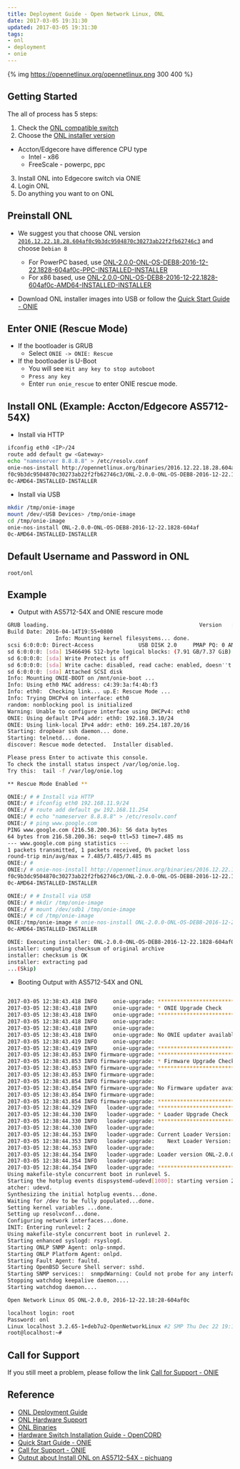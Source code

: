 ```yaml
---
title: Deployment Guide - Open Network Linux, ONL
date: 2017-03-05 19:31:30
updated: 2017-03-05 19:31:30
tags:
- onl
- deployment
- onie
---
```


{% img https://opennetlinux.org/opennetlinux.png 300 400 %}

## Getting Started

The all of process has 5 steps:

1. Check the [ONL compatible switch][2]
2. Choose the [ONL installer version][3]
  - Accton/Edgecore have difference CPU type
    - Intel - x86
    - FreeScale - powerpc, ppc 
3. Install ONL into Edgecore switch via ONIE
4. Login ONL
5. Do anything you want to on ONL

## Preinstall ONL

- We suggest you that choose ONL version [`2016.12.22.18.28.604af0c9b3dc9504870c30273ab22f2fb62746c3`][6] and choose `Debian 8`
  - For PowerPC based, use [ONL-2.0.0-ONL-OS-DEB8-2016-12-22.1828-604af0c-PPC-INSTALLED-INSTALLER][7]
  - For x86 based, use [ONL-2.0.0-ONL-OS-DEB8-2016-12-22.1828-604af0c-AMD64-INSTALLED-INSTALLER][8]

- Download ONL installer images into USB or follow the [Quick Start Guide - ONIE][5]

<!--more-->

## Enter ONIE (Rescue Mode)

- If the bootloader is GRUB
  - Select `ONIE -> ONIE: Rescue`
- If the bootloader is U-Boot
  - You will see `Hit any key to stop autoboot`
  - `Press any key` 
  - Enter `run onie_rescue` to enter ONIE rescue mode.

## Install ONL (Example: Accton/Edgecore AS5712-54X)

- Install via HTTP
```bash
ifconfig eth0 <IP>/24
route add default gw <Gateway>
echo "nameserver 8.8.8.8" > /etc/resolv.conf
onie-nos-install http://opennetlinux.org/binaries/2016.12.22.18.28.604a
f0c9b3dc9504870c30273ab22f2fb62746c3/ONL-2.0.0-ONL-OS-DEB8-2016-12-22.1828-604af
0c-AMD64-INSTALLED-INSTALLER
```

- Install via USB
```bash
mkdir /tmp/onie-image
mount /dev/<USB Devices> /tmp/onie-image
cd /tmp/onie-image
onie-nos-install ONL-2.0.0-ONL-OS-DEB8-2016-12-22.1828-604af
0c-AMD64-INSTALLED-INSTALLER
```

## Default Username and Password in ONL

`root/onl`

## Example
- Output with AS5712-54X and ONIE rescure mode
```bash
GRUB loading.                                               Version   : 2015.11.00.05
Build Date: 2016-04-14T19:55+0800
               Info: Mounting kernel filesystems... done.
scsi 6:0:0:0: Direct-Access              USB DISK 2.0     PMAP PQ: 0 ANSI: 6
sd 6:0:0:0: [sda] 15466496 512-byte logical blocks: (7.91 GB/7.37 GiB)
sd 6:0:0:0: [sda] Write Protect is off
sd 6:0:0:0: [sda] Write cache: disabled, read cache: enabled, doesn''t support DPO or FUA
sd 6:0:0:0: [sda] Attached SCSI disk
Info: Mounting ONIE-BOOT on /mnt/onie-boot ...
Info: Using eth0 MAC address: c4:39:3a:f4:4b:f3
Info: eth0:  Checking link... up.E: Rescue Mode ...
Info: Trying DHCPv4 on interface: eth0
random: nonblocking pool is initialized
Warning: Unable to configure interface using DHCPv4: eth0
ONIE: Using default IPv4 addr: eth0: 192.168.3.10/24
ONIE: Using link-local IPv4 addr: eth0: 169.254.187.20/16
Starting: dropbear ssh daemon... done.
Starting: telnetd... done.
discover: Rescue mode detected.  Installer disabled.

Please press Enter to activate this console.
To check the install status inspect /var/log/onie.log.
Try this:  tail -f /var/log/onie.log

** Rescue Mode Enabled **

ONIE:/ # # Install via HTTP
ONIE:/ # ifconfig eth0 192.168.11.9/24
ONIE:/ # route add default gw 192.168.11.254
ONIE:/ # echo "nameserver 8.8.8.8" > /etc/resolv.conf
ONIE:/ # ping www.google.com
PING www.google.com (216.58.200.36): 56 data bytes
64 bytes from 216.58.200.36: seq=0 ttl=53 time=7.485 ms
--- www.google.com ping statistics ---
1 packets transmitted, 1 packets received, 0% packet loss
round-trip min/avg/max = 7.485/7.485/7.485 ms
ONIE:/ # 
ONIE:/ # onie-nos-install http://opennetlinux.org/binaries/2016.12.22.18.28.604a
f0c9b3dc9504870c30273ab22f2fb62746c3/ONL-2.0.0-ONL-OS-DEB8-2016-12-22.1828-604af
0c-AMD64-INSTALLED-INSTALLER

ONIE:/ # # Install via USB
ONIE:/ # mkdir /tmp/onie-image
ONIE:/ # mount /dev/sdb1 /tmp/onie-image
ONIE:/ # cd /tmp/onie-image
ONIE:/tmp/onie-image # onie-nos-install ONL-2.0.0-ONL-OS-DEB8-2016-12-22.1828-604af
0c-AMD64-INSTALLED-INSTALLER

ONIE: Executing installer: ONL-2.0.0-ONL-OS-DEB8-2016-12-22.1828-604af0c-AMD64-INSTALLED-INSTALLER         [4/2367]
installer: computing checksum of original archive
installer: checksum is OK
installer: extracting pad
...(Skip)
```

- Booting Output with AS5712-54X and ONL
```bash

2017-03-05 12:38:43.418 INFO     onie-upgrade: ************************************************************
2017-03-05 12:38:43.418 INFO     onie-upgrade: * ONIE Upgrade Check
2017-03-05 12:38:43.418 INFO     onie-upgrade: ************************************************************
2017-03-05 12:38:43.418 INFO     onie-upgrade:
2017-03-05 12:38:43.418 INFO     onie-upgrade:
2017-03-05 12:38:43.418 INFO     onie-upgrade: No ONIE updater available for the current platform.
2017-03-05 12:38:43.419 INFO     onie-upgrade:
2017-03-05 12:38:43.419 INFO     onie-upgrade: ************************************************************
2017-03-05 12:38:43.853 INFO firmware-upgrade: ************************************************************
2017-03-05 12:38:43.853 INFO firmware-upgrade: * Firmware Upgrade Check
2017-03-05 12:38:43.853 INFO firmware-upgrade: ************************************************************
2017-03-05 12:38:43.853 INFO firmware-upgrade:
2017-03-05 12:38:43.854 INFO firmware-upgrade:
2017-03-05 12:38:43.854 INFO firmware-upgrade: No Firmware updater available for the current platform.
2017-03-05 12:38:43.854 INFO firmware-upgrade:
2017-03-05 12:38:43.854 INFO firmware-upgrade: ************************************************************
2017-03-05 12:38:44.329 INFO   loader-upgrade: ************************************************************
2017-03-05 12:38:44.330 INFO   loader-upgrade: * Loader Upgrade Check
2017-03-05 12:38:44.330 INFO   loader-upgrade: ************************************************************
2017-03-05 12:38:44.330 INFO   loader-upgrade:
2017-03-05 12:38:44.353 INFO   loader-upgrade: Current Loader Version: ONL-2.0.0,2016-12-22.18:28-604af0c
2017-03-05 12:38:44.353 INFO   loader-upgrade:    Next Loader Version: ONL-2.0.0,2016-12-22.18:28-604af0c
2017-03-05 12:38:44.353 INFO   loader-upgrade:
2017-03-05 12:38:44.354 INFO   loader-upgrade: Loader version ONL-2.0.0,2016-12-22.18:28-604af0c is current.
2017-03-05 12:38:44.354 INFO   loader-upgrade:
2017-03-05 12:38:44.354 INFO   loader-upgrade: ************************************************************
Using makefile-style concurrent boot in runlevel S.
Starting the hotplug events dispsystemd-udevd[1080]: starting version 215
atcher: udevd.
Synthesizing the initial hotplug events...done.
Waiting for /dev to be fully populated...done.
Setting kernel variables ...done.
Setting up resolvconf...done.
Configuring network interfaces...done.
INIT: Entering runlevel: 2
Using makefile-style concurrent boot in runlevel 2.
Starting enhanced syslogd: rsyslogd.
Starting ONLP SNMP Agent: onlp-snmpd.
Starting ONLP Platform Agent: onlpd.
Starting Fault Agent: faultd.
Starting OpenBSD Secure Shell server: sshd.
Starting SNMP services::  snmpdWarning: Could not probe for any interfaces
Stopping watchdog keepalive daemon....
Starting watchdog daemon....

Open Network Linux OS ONL-2.0.0, 2016-12-22.18:28-604af0c

localhost login: root
Password: onl
Linux localhost 3.2.65-1+deb7u2-OpenNetworkLinux #2 SMP Thu Dec 22 19:17:39 UTC 2016 x86_64
root@localhost:~#
```

## Call for Support

If you still meet a problem, please follow the link [Call for Support - ONIE][9]

## Reference
- [ONL Deployment Guide][1]
- [ONL Hardware Support][2]
- [ONL Binaries][3]
- [Hardware Switch Installation Guide - OpenCORD][4]
- [Quick Start Guide - ONIE][5]
- [Call for Support - ONIE][9]
- [Output about Install ONL on AS5712-54X - pichuang][10]

[1]: https://opennetlinux.org/docs/deploy
[2]: http://opennetlinux.org/hcl
[3]: http://opennetlinux.org/binaries
[4]: https://wiki.opencord.org/display/CORD/Hardware+Switch+Installation+Guide
[5]: https://github.com/opencomputeproject/onie/wiki/Quick-Start-Guide
[6]: http://opennetlinux.org/binaries/2016.12.22.18.28.604af0c9b3dc9504870c30273ab22f2fb62746c3
[7]: http://opennetlinux.org/binaries/2016.12.22.18.28.604af0c9b3dc9504870c30273ab22f2fb62746c3/ONL-2.0.0-ONL-OS-DEB8-2016-12-22.1828-604af0c-PPC-INSTALLED-INSTALLER
[8]: http://opennetlinux.org/binaries/2016.12.22.18.28.604af0c9b3dc9504870c30273ab22f2fb62746c3/ONL-2.0.0-ONL-OS-DEB8-2016-12-22.1828-604af0c-AMD64-INSTALLED-INSTALLER
[9]: https://edge-core.github.io/2017/02/09/Call-for-Support-ONIE/
[10]: https://gist.github.com/pichuang/9954b7de0b8cdd66f91f933898fccf33
